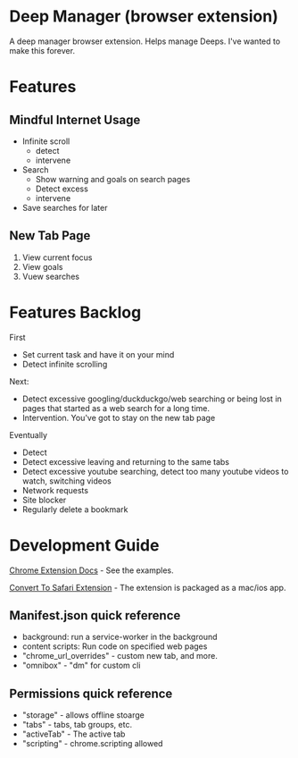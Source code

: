 # Deep Manager (browser extension)
A deep manager browser extension. Helps manage Deeps. I've wanted to make this forever.

# Features

## Mindful Internet Usage

- Infinite scroll
  - detect
  - intervene
- Search
  - Show warning and goals on search pages
  - Detect excess
  - intervene
- Save searches for later

## New Tab Page

1. View current focus
2. View goals
3. Vuew searches

<!-- ## Popup
Click the icon

## Options (settings)

- -->

<!-- ## ```deep```: Omnibox CLI

0. ```help```
  - List and explain commands
1. To Do List
  - ```tasks``` - View tasks
  - ```add``` - Add a task
2. Goals
  - ```focus``` - Select current goal

<!-- ## Other
  - `yt`: My Youtube playlists. No searching yt from here ever. -->


# Features Backlog
First
  - Set current task and have it on your mind
  - Detect infinite scrolling

Next: 
  - Detect excessive googling/duckduckgo/web searching or being lost in pages that started as a web search for a long time.
  - Intervention. You've got to stay on the new tab page

Eventually
  - Detect
  - Detect excessive leaving and returning to the same tabs
  - Detect excessive youtube searching, detect too many youtube videos to watch, switching videos
  - Network requests
  - Site blocker
  - Regularly delete a bookmark

# Development Guide 

[Chrome Extension Docs](https://developer.chrome.com/docs/extensions) - See the examples.

[Convert To Safari Extension]() - The extension is packaged as a mac/ios app.

## Manifest.json quick reference
  - background: run a service-worker in the background
  - content scripts: Run code on specified web pages
  - "chrome_url_overrides" - custom new tab, and more.
  - "omnibox" - "dm" for custom cli

## Permissions quick reference
  - "storage" - allows offline stoarge
  - "tabs" - tabs, tab groups, etc.
  - "activeTab" - The active tab
  - "scripting" - chrome.scripting allowed
